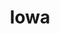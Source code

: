 ---
title: Iowa
crosslinks:
- autotldr
- the_iowa
- technology
- IowaPolitics
- youtubot
- Infrastructurist
- CCW
- blog
- PublicFreakout
- AskHistorians
- LateStageCapitalism
- killthosewhodisagree
- politicaltech
- livven
- PoliticalHumor
- wisconsin
- liberalgunowners
- iastate
- woahdude
- cedarrapids
---